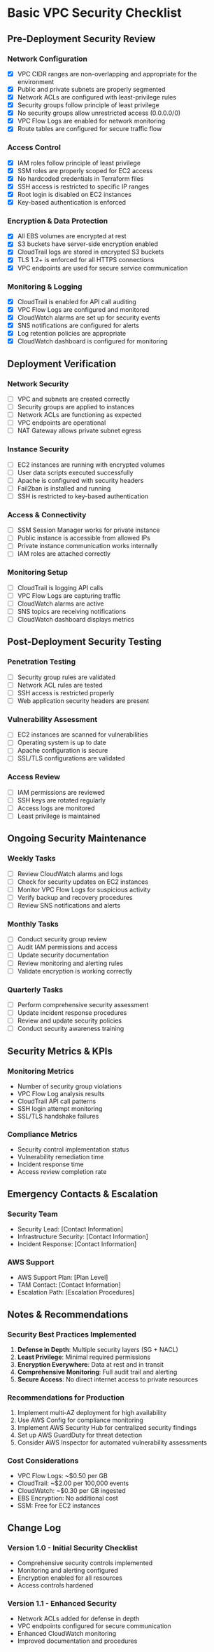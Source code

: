 # Basic VPC Security Checklist

## Pre-Deployment Security Review

### Network Configuration
- [x] VPC CIDR ranges are non-overlapping and appropriate for the environment
- [x] Public and private subnets are properly segmented
- [x] Network ACLs are configured with least-privilege rules
- [x] Security groups follow principle of least privilege
- [x] No security groups allow unrestricted access (0.0.0.0/0)
- [x] VPC Flow Logs are enabled for network monitoring
- [x] Route tables are configured for secure traffic flow

### Access Control
- [x] IAM roles follow principle of least privilege
- [x] SSM roles are properly scoped for EC2 access
- [x] No hardcoded credentials in Terraform files
- [x] SSH access is restricted to specific IP ranges
- [x] Root login is disabled on EC2 instances
- [x] Key-based authentication is enforced

### Encryption & Data Protection
- [x] All EBS volumes are encrypted at rest
- [x] S3 buckets have server-side encryption enabled
- [x] CloudTrail logs are stored in encrypted S3 buckets
- [x] TLS 1.2+ is enforced for all HTTPS connections
- [x] VPC endpoints are used for secure service communication

### Monitoring & Logging
- [x] CloudTrail is enabled for API call auditing
- [x] VPC Flow Logs are configured and monitored
- [x] CloudWatch alarms are set up for security events
- [x] SNS notifications are configured for alerts
- [x] Log retention policies are appropriate
- [x] CloudWatch dashboard is configured for monitoring

## Deployment Verification

### Network Security
- [ ] VPC and subnets are created correctly
- [ ] Security groups are applied to instances
- [ ] Network ACLs are functioning as expected
- [ ] VPC endpoints are operational
- [ ] NAT Gateway allows private subnet egress

### Instance Security
- [ ] EC2 instances are running with encrypted volumes
- [ ] User data scripts executed successfully
- [ ] Apache is configured with security headers
- [ ] Fail2ban is installed and running
- [ ] SSH is restricted to key-based authentication

### Access & Connectivity
- [ ] SSM Session Manager works for private instance
- [ ] Public instance is accessible from allowed IPs
- [ ] Private instance communication works internally
- [ ] IAM roles are attached correctly

### Monitoring Setup
- [ ] CloudTrail is logging API calls
- [ ] VPC Flow Logs are capturing traffic
- [ ] CloudWatch alarms are active
- [ ] SNS topics are receiving notifications
- [ ] CloudWatch dashboard displays metrics

## Post-Deployment Security Testing

### Penetration Testing
- [ ] Security group rules are validated
- [ ] Network ACL rules are tested
- [ ] SSH access is restricted properly
- [ ] Web application security headers are present

### Vulnerability Assessment
- [ ] EC2 instances are scanned for vulnerabilities
- [ ] Operating system is up to date
- [ ] Apache configuration is secure
- [ ] SSL/TLS configurations are validated

### Access Review
- [ ] IAM permissions are reviewed
- [ ] SSH keys are rotated regularly
- [ ] Access logs are monitored
- [ ] Least privilege is maintained

## Ongoing Security Maintenance

### Weekly Tasks
- [ ] Review CloudWatch alarms and logs
- [ ] Check for security updates on EC2 instances
- [ ] Monitor VPC Flow Logs for suspicious activity
- [ ] Verify backup and recovery procedures
- [ ] Review SNS notifications and alerts

### Monthly Tasks
- [ ] Conduct security group review
- [ ] Audit IAM permissions and access
- [ ] Update security documentation
- [ ] Review monitoring and alerting rules
- [ ] Validate encryption is working correctly

### Quarterly Tasks
- [ ] Perform comprehensive security assessment
- [ ] Update incident response procedures
- [ ] Review and update security policies
- [ ] Conduct security awareness training

## Security Metrics & KPIs

### Monitoring Metrics
- Number of security group violations
- VPC Flow Log analysis results
- CloudTrail API call patterns
- SSH login attempt monitoring
- SSL/TLS handshake failures

### Compliance Metrics
- Security control implementation status
- Vulnerability remediation time
- Incident response time
- Access review completion rate

## Emergency Contacts & Escalation

### Security Team
- Security Lead: [Contact Information]
- Infrastructure Security: [Contact Information]
- Incident Response: [Contact Information]

### AWS Support
- AWS Support Plan: [Plan Level]
- TAM Contact: [Contact Information]
- Escalation Path: [Escalation Procedures]

## Notes & Recommendations

### Security Best Practices Implemented
1. **Defense in Depth**: Multiple security layers (SG + NACL)
2. **Least Privilege**: Minimal required permissions
3. **Encryption Everywhere**: Data at rest and in transit
4. **Comprehensive Monitoring**: Full audit trail and alerting
5. **Secure Access**: No direct internet access to private resources

### Recommendations for Production
1. Implement multi-AZ deployment for high availability
2. Use AWS Config for compliance monitoring
3. Implement AWS Security Hub for centralized security findings
4. Set up AWS GuardDuty for threat detection
5. Consider AWS Inspector for automated vulnerability assessments

### Cost Considerations
- VPC Flow Logs: ~$0.50 per GB
- CloudTrail: ~$2.00 per 100,000 events
- CloudWatch: ~$0.30 per GB ingested
- EBS Encryption: No additional cost
- SSM: Free for EC2 instances

## Change Log

### Version 1.0 - Initial Security Checklist
- Comprehensive security controls implemented
- Monitoring and alerting configured
- Encryption enabled for all resources
- Access controls hardened

### Version 1.1 - Enhanced Security
- Network ACLs added for defense in depth
- VPC endpoints configured for secure communication
- Enhanced CloudWatch monitoring
- Improved documentation and procedures